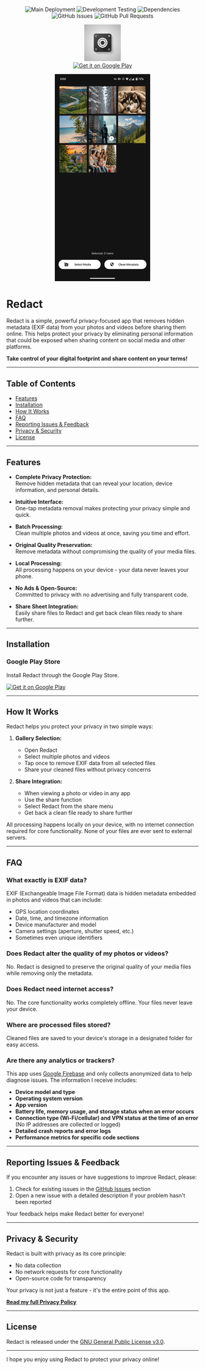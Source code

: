 <p align="center">
  <img src="https://img.shields.io/github/actions/workflow/status/doubleangels/redact/.github/workflows/deploy.yml?label=Deployment%20Pipeline&style=for-the-badge" alt="Main Deployment">
  <img src="https://img.shields.io/github/actions/workflow/status/doubleangels/redact/.github/workflows/test-dev.yml?label=Development%20Testing&style=for-the-badge" alt="Development Testing">
  <img src="https://img.shields.io/librariesio/github/doubleangels/redact?label=Dependencies&style=for-the-badge" alt="Dependencies">
  <img src="https://img.shields.io/github/issues/doubleangels/redact?label=GitHub%20Issues&style=for-the-badge" alt="GitHub Issues">
  <img src="https://img.shields.io/github/issues-pr/doubleangels/redact?label=GitHub%20Pull%20Requests&style=for-the-badge" alt="GitHub Pull Requests">
</p>

<p align="center">
  <img src="icons/web/icon.png" alt="Redact Icon" width="96">
  <br>
  <a href="https://play.google.com/store/apps/details?id=com.doubleangels.redact">
    <img src="https://play.google.com/intl/en_us/badges/static/images/badges/en_badge_web_generic.png" alt="Get it on Google Play" height="48">
  </a>
</p>

<p align="center">
  <img src="fastlane/metadata/android/en-US/images/phoneScreenshots/2.png" alt="Screenshot of Redact" width="250">
</p>

# Redact

Redact is a simple, powerful privacy-focused app that removes hidden metadata (EXIF data) from your photos and videos before sharing them online. This helps protect your privacy by eliminating personal information that could be exposed when sharing content on social media and other platforms.

**Take control of your digital footprint and share content on your terms!**

---

## Table of Contents

- [Features](#features)
- [Installation](#installation)
- [How It Works](#how-it-works)
- [FAQ](#faq)
- [Reporting Issues & Feedback](#reporting-issues--feedback)
- [Privacy & Security](#privacy--security)
- [License](#license)

---

## Features

- **Complete Privacy Protection:**  
  Remove hidden metadata that can reveal your location, device information, and personal details.

- **Intuitive Interface:**  
  One-tap metadata removal makes protecting your privacy simple and quick.

- **Batch Processing:**  
  Clean multiple photos and videos at once, saving you time and effort.

- **Original Quality Preservation:**  
  Remove metadata without compromising the quality of your media files.

- **Local Processing:**  
  All processing happens on your device - your data never leaves your phone.

- **No Ads & Open-Source:**  
  Committed to privacy with no advertising and fully transparent code.

- **Share Sheet Integration:**  
  Easily share files to Redact and get back clean files ready to share further.

---

## Installation

### Google Play Store

Install Redact through the Google Play Store.

<a href="https://play.google.com/store/apps/details?id=com.doubleangels.redact">
  <img src="https://play.google.com/intl/en_us/badges/static/images/badges/en_badge_web_generic.png" alt="Get it on Google Play" height="48">
</a>

---

## How It Works

Redact helps you protect your privacy in two simple ways:

1. **Gallery Selection:**

   - Open Redact
   - Select multiple photos and videos
   - Tap once to remove EXIF data from all selected files
   - Share your cleaned files without privacy concerns

2. **Share Integration:**
   - When viewing a photo or video in any app
   - Use the share function
   - Select Redact from the share menu
   - Get back a clean file ready to share further

All processing happens locally on your device, with no internet connection required for core functionality. None of your files are ever sent to external servers.

---

## FAQ

### What exactly is EXIF data?

EXIF (Exchangeable Image File Format) data is hidden metadata embedded in photos and videos that can include:

- GPS location coordinates
- Date, time, and timezone information
- Device manufacturer and model
- Camera settings (aperture, shutter speed, etc.)
- Sometimes even unique identifiers

### Does Redact alter the quality of my photos or videos?

No. Redact is designed to preserve the original quality of your media files while removing only the metadata.

### Does Redact need internet access?

No. The core functionality works completely offline. Your files never leave your device.

### Where are processed files stored?

Cleaned files are saved to your device's storage in a designated folder for easy access.

### Are there any analytics or trackers?

This app uses [Google Firebase](https://firebase.google.com) and only collects anonymized data to help diagnose issues. The information I receive includes:

- **Device model and type**
- **Operating system version**
- **App version**
- **Battery life, memory usage, and storage status when an error occurs**
- **Connection type (Wi-Fi/cellular) and VPN status at the time of an error** (No IP addresses are collected or logged)
- **Detailed crash reports and error logs**
- **Performance metrics for specific code sections**

---

## Reporting Issues & Feedback

If you encounter any issues or have suggestions to improve Redact, please:

1. Check for existing issues in the [GitHub Issues](https://github.com/doubleangels/redact/issues) section
2. Open a new issue with a detailed description if your problem hasn't been reported

Your feedback helps make Redact better for everyone!

---

## Privacy & Security

Redact is built with privacy as its core principle:

- No data collection
- No network requests for core functionality
- Open-source code for transparency

Your privacy is not just a feature - it's the entire point of this app.

**[Read my full Privacy Policy](https://doubleangels.github.io/privacypolicy/redact.html)**

---

## License

Redact is released under the [GNU General Public License v3.0](LICENSE).

---

I hope you enjoy using Redact to protect your privacy online!
